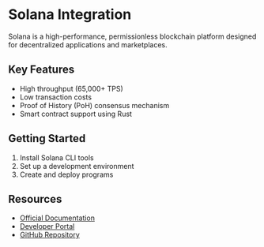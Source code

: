 # Solana Integration

Solana is a high-performance, permissionless blockchain platform designed for decentralized applications and marketplaces.

## Key Features
- High throughput (65,000+ TPS)
- Low transaction costs
- Proof of History (PoH) consensus mechanism
- Smart contract support using Rust

## Getting Started
1. Install Solana CLI tools
2. Set up a development environment
3. Create and deploy programs

## Resources
- [Official Documentation](https://docs.solana.com/)
- [Developer Portal](https://solana.com/developers)
- [GitHub Repository](https://github.com/solana-labs/solana)
